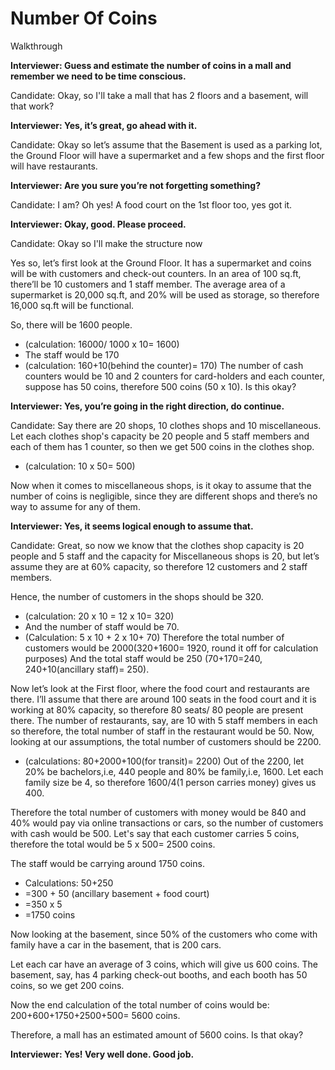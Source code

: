 # Number Of Coins

<!-- _Walkthrough, Company [Kearney](/)_ -->

Walkthrough

**Interviewer: Guess and estimate the number of coins in a mall and remember we need to be time conscious.**

Candidate: Okay, so I'll take a mall that has 2 floors and a basement, will that work?

**Interviewer: Yes, it’s great, go ahead with it.**

Candidate: Okay so let’s assume that the Basement is used as a parking lot, the Ground Floor will have a supermarket and a few shops and the first floor will have restaurants.

**Interviewer: Are you sure you’re not forgetting something?**

Candidate: I am? Oh yes! A food court on the 1st floor too, yes got it.

**Interviewer: Okay, good. Please proceed.**

Candidate: Okay so I'll make the structure now

Yes so, let’s first look at the Ground Floor. It has a supermarket and coins will be with customers and check-out counters. In an area of 100 sq.ft, there’ll be 10 customers and 1 staff member.
The average area of a supermarket is 20,000 sq.ft, and 20% will be used as storage, so therefore 16,000 sq.ft will be functional.

So, there will be 1600 people.

- (calculation: 16000/ 1000 x 10= 1600)
- The staff would be 170
- (calculation: 160+10(behind the counter)= 170)
  The number of cash counters would be 10 and 2 counters for card-holders and each counter, suppose has 50 coins, therefore 500 coins (50 x 10). Is this okay?

**Interviewer: Yes, you’re going in the right direction, do continue.**

Candidate: Say there are 20 shops, 10 clothes shops and 10 miscellaneous.
Let each clothes shop's capacity be 20 people and 5 staff members and each of them has 1 counter, so then we get 500 coins in the clothes shop.

- (calculation: 10 x 50= 500)

Now when it comes to miscellaneous shops, is it okay to assume that the number of coins is negligible,
since they are different shops and there’s no way to assume for any of them.

**Interviewer: Yes, it seems logical enough to assume that.**

Candidate: Great, so now we know that the clothes shop capacity is 20 people and 5 staff and the capacity for Miscellaneous shops is 20, but let’s assume they are at 60% capacity, so therefore 12 customers and 2 staff members.

Hence, the number of customers in the shops should be 320.

- (calculation: 20 x 10 = 12 x 10= 320)
- And the number of staff would be 70.
- (Calculation: 5 x 10 + 2 x 10+ 70)
  Therefore the total number of customers would be 2000(320+1600= 1920, round it off for calculation purposes) And the total staff would be 250 (70+170=240, 240+10(ancillary staff)= 250).

Now let’s look at the First floor, where the food court and restaurants are there.
I’ll assume that there are around 100 seats in the food court and it is working at 80% capacity, so therefore 80 seats/ 80 people are present there.
The number of restaurants, say, are 10 with 5 staff members in each so therefore, the total number of staff in the restaurant would be 50.
Now, looking at our assumptions, the total number of customers should be 2200.

- (calculations: 80+2000+100(for transit)= 2200)
  Out of the 2200, let 20% be bachelors,i.e, 440 people and 80% be family,i.e, 1600.
  Let each family size be 4, so therefore 1600/4(1 person carries money) gives us 400.

Therefore the total number of customers with money would be 840 and 40% would pay via online transactions or cars, so the number of customers with cash would be 500.
Let's say that each customer carries 5 coins, therefore the total would be 5 x 500= 2500 coins.

The staff would be carrying around 1750 coins.

- Calculations: 50+250
- =300 + 50 (ancillary basement + food court)
- =350 x 5
- =1750 coins

Now looking at the basement, since 50% of the customers who come with family have a car in the basement, that is 200 cars.

Let each car have an average of 3 coins, which will give us 600 coins. The basement, say, has 4 parking check-out booths, and each booth has 50 coins, so we get 200 coins.

Now the end calculation of the total number of coins would be:
200+600+1750+2500+500= 5600 coins.

Therefore, a mall has an estimated amount of 5600 coins. Is that okay?

**Interviewer: Yes! Very well done. Good job.**

